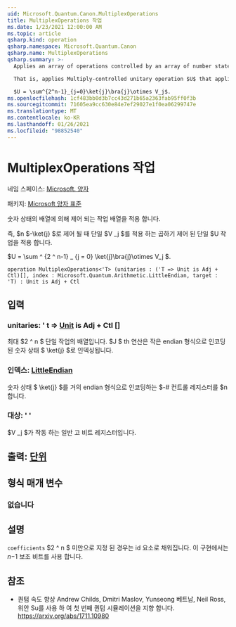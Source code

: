 ```yaml
---
uid: Microsoft.Quantum.Canon.MultiplexOperations
title: MultiplexOperations 작업
ms.date: 1/23/2021 12:00:00 AM
ms.topic: article
qsharp.kind: operation
qsharp.namespace: Microsoft.Quantum.Canon
qsharp.name: MultiplexOperations
qsharp.summary: >-
  Applies an array of operations controlled by an array of number states.

  That is, applies Multiply-controlled unitary operation $U$ that applies a unitary $V_j$ when controlled by $n$-qubit number state $\ket{j}$.

  $U = \sum^{2^n-1}_{j=0}\ket{j}\bra{j}\otimes V_j$.
ms.openlocfilehash: 1cf483bb0d3b7cc43d271b65a2363fab95ff0f3b
ms.sourcegitcommit: 71605ea9cc630e84e7ef29027e1f0ea06299747e
ms.translationtype: MT
ms.contentlocale: ko-KR
ms.lasthandoff: 01/26/2021
ms.locfileid: "98852540"
---
```

# <a name="multiplexoperations-operation"></a>MultiplexOperations 작업

네임 스페이스: [Microsoft. 양자](xref:Microsoft.Quantum.Canon)

패키지: [Microsoft 양자 표준](https://nuget.org/packages/Microsoft.Quantum.Standard)


숫자 상태의 배열에 의해 제어 되는 작업 배열을 적용 합니다.

즉, $n $-\ket{j} $로 제어 될 때 단일 $V _j $를 적용 하는 곱하기 제어 된 단일 $U 작업을 적용 합니다.

$U = \sum ^ {2 ^ n-1} _ {j = 0} \ket{j}\bra{j}\otimes V_j $.

```qsharp
operation MultiplexOperations<'T> (unitaries : ('T => Unit is Adj + Ctl)[], index : Microsoft.Quantum.Arithmetic.LittleEndian, target : 'T) : Unit is Adj + Ctl
```


## <a name="input"></a>입력

### <a name="unitaries--t--unit--is-adj--ctl"></a>unitaries: ' t => [Unit](xref:microsoft.quantum.lang-ref.unit)  is Adj + Ctl []

최대 $2 ^ n $ 단일 작업의 배열입니다. $J $ th 연산은 작은 endian 형식으로 인코딩된 숫자 상태 $ \ket{j} $로 인덱싱됩니다.


### <a name="index--littleendian"></a>인덱스: [LittleEndian](xref:Microsoft.Quantum.Arithmetic.LittleEndian)

숫자 상태 $ \ket{j} $를 거의 endian 형식으로 인코딩하는 $-# 컨트롤 레지스터를 $n 합니다.


### <a name="target--t"></a>대상: ' '

$V _j $가 작동 하는 일반 고 비트 레지스터입니다.



## <a name="output--unit"></a>출력: [단위](xref:microsoft.quantum.lang-ref.unit)



## <a name="type-parameters"></a>형식 매개 변수

### <a name="t"></a>없습니다



## <a name="remarks"></a>설명

`coefficients` $2 ^ n $ 미만으로 지정 된 경우는 id 요소로 채워집니다. 이 구현에서는 $n-$1 보조 비트를 사용 합니다.

## <a name="references"></a>참조

- 퀀텀 속도 향상 Andrew Childs, Dmitri Maslov, Yunseong 베트남, Neil Ross, 위안 Su를 사용 하 여 첫 번째 퀀텀 시뮬레이션을 지향 합니다. https://arxiv.org/abs/1711.10980